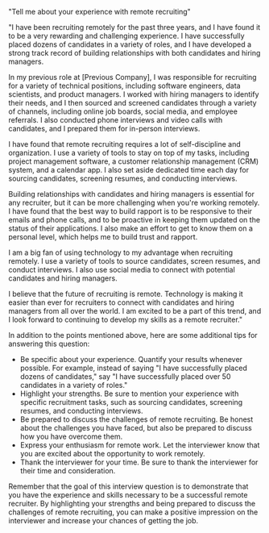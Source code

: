 "Tell me about your experience with remote recruiting"

"I have been recruiting remotely for the past three years, and I have found it to be a very rewarding and challenging experience. I have successfully placed dozens of candidates in a variety of roles, and I have developed a strong track record of building relationships with both candidates and hiring managers.

In my previous role at [Previous Company], I was responsible for recruiting for a variety of technical positions, including software engineers, data scientists, and product managers. I worked with hiring managers to identify their needs, and I then sourced and screened candidates through a variety of channels, including online job boards, social media, and employee referrals. I also conducted phone interviews and video calls with candidates, and I prepared them for in-person interviews.

I have found that remote recruiting requires a lot of self-discipline and organization. I use a variety of tools to stay on top of my tasks, including project management software, a customer relationship management (CRM) system, and a calendar app. I also set aside dedicated time each day for sourcing candidates, screening resumes, and conducting interviews.

Building relationships with candidates and hiring managers is essential for any recruiter, but it can be more challenging when you're working remotely. I have found that the best way to build rapport is to be responsive to their emails and phone calls, and to be proactive in keeping them updated on the status of their applications. I also make an effort to get to know them on a personal level, which helps me to build trust and rapport.

I am a big fan of using technology to my advantage when recruiting remotely. I use a variety of tools to source candidates, screen resumes, and conduct interviews. I also use social media to connect with potential candidates and hiring managers.

I believe that the future of recruiting is remote. Technology is making it easier than ever for recruiters to connect with candidates and hiring managers from all over the world. I am excited to be a part of this trend, and I look forward to continuing to develop my skills as a remote recruiter."

In addition to the points mentioned above, here are some additional tips for answering this question:

* Be specific about your experience. Quantify your results whenever possible. For example, instead of saying "I have successfully placed dozens of candidates," say "I have successfully placed over 50 candidates in a variety of roles."
* Highlight your strengths. Be sure to mention your experience with specific recruitment tasks, such as sourcing candidates, screening resumes, and conducting interviews.
* Be prepared to discuss the challenges of remote recruiting. Be honest about the challenges you have faced, but also be prepared to discuss how you have overcome them.
* Express your enthusiasm for remote work. Let the interviewer know that you are excited about the opportunity to work remotely.
* Thank the interviewer for your time. Be sure to thank the interviewer for their time and consideration.

Remember that the goal of this interview question is to demonstrate that you have the experience and skills necessary to be a successful remote recruiter. By highlighting your strengths and being prepared to discuss the challenges of remote recruiting, you can make a positive impression on the interviewer and increase your chances of getting the job.